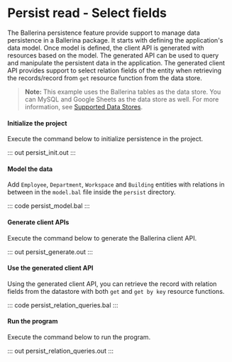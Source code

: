 # Persist read - Select fields

The Ballerina persistence feature provide support to manage data persistence in a Ballerina package. It starts with defining the application's data model. Once model is defined, the client API is generated with resources based on the model. The generated
API can be used to query and manipulate the persistent data in the application.
The generated client API provides support to select relation fields of the entity when retrieving the records/record from `get` resource function from the data store.

> **Note:** This example uses the Ballerina tables as the data store. You can MySQL and Google Sheets as the data store as well. For more information, see [Supported Data Stores](/learn/supported-data-stores/).

#### Initialize the project
Execute the command below to initialize persistence in the project.

::: out persist_init.out :::

#### Model the data

Add `Employee`, `Department`, `Workspace` and `Building` entities with relations in between in the `model.bal` file inside the `persist` directory.

::: code persist_model.bal :::

#### Generate client APIs
Execute the command below to generate the Ballerina client API.

::: out persist_generate.out :::

#### Use the generated client API

Using the generated client API, you can retrieve the record with relation fields from the datastore with both `get` and `get by key` resource functions.

::: code persist_relation_queries.bal :::

#### Run the program

Execute the command below to run the program.

::: out persist_relation_queries.out :::
